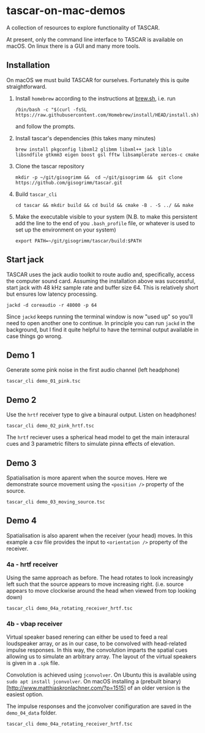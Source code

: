 # tascar-on-mac-demos
A collection of resources to explore functionality of TASCAR.

At present, only the command line interface to TASCAR is available on macOS.  On linux there is a GUI and many more tools.

## Installation

On macOS we must build TASCAR for ourselves. Fortunately this is quite straightforward.

1. Install `homebrew` according to the instructions at [brew.sh](http://https://brew.sh/), i.e. run

    ```
    /bin/bash -c "$(curl -fsSL https://raw.githubusercontent.com/Homebrew/install/HEAD/install.sh)"
    ```
    
    and follow the prompts.

1. Install tascar's dependencies (this takes many minutes)

    ```
    brew install pkgconfig libxml2 glibmm libxml++ jack liblo libsndfile gtkmm3 eigen boost gsl fftw libsamplerate xerces-c cmake
    ``` 

1. Clone the tascar repository

    ```
    mkdir -p ~/git/gisogrimm &&  cd ~/git/gisogrimm &&  git clone https://github.com/gisogrimm/tascar.git
    ```

1. Build `tascar_cli`

    ```
    cd tascar && mkdir build && cd build && cmake -B . -S ../ && make
    ``` 

1. Make the executable visible to your system (N.B. to make this persistent add the line to the end of you `.bash_profile` file, or whatever is used to set up the environment on your system)

    ```
    export PATH=~/git/gisogrimm/tascar/build:$PATH
    ```


## Start jack

TASCAR uses the jack audio toolkit to route audio and, specifically, access the computer sound card.  Assuming the installation above was successful, start jack with 48 kHz sample rate and buffer size 64.  This is relatively short but ensures low latency processing.

```
jackd -d coreaudio -r 48000 -p 64
```

Since `jackd` keeps running the terminal window is now "used up" so you'll need to open another one to continue.  In principle you can run `jackd` in the background, but I find it quite helpful to have the terminal output available in case things go wrong.

## Demo 1

Generate some pink noise in the first audio channel (left headphone)
```
tascar_cli demo_01_pink.tsc
```


## Demo 2
Use the `hrtf` receiver type to give a binaural output. Listen on headphones!

```
tascar_cli demo_02_pink_hrtf.tsc
```
The `hrtf` reciever uses a spherical head model to get the main interaural cues and 3 parametric filters to simulate pinna effects of elevation.


## Demo 3
Spatialisation is more aparent when the source moves. Here we demonstrate source movement using the `<position />` property of the source.

```
tascar_cli demo_03_moving_source.tsc
```

## Demo 4

Spatialisation is also aparent when the receiver (your head) moves.  In this example a csv file provides the input to `<orientation />` property of the receiver.

### 4a - hrtf receiver

Using the same approach as before. The head rotates to look increasingly left such that the source appears to move increasing right. (i.e. source appears to move clockwise around the head when viewed from top looking down)

```
tascar_cli demo_04a_rotating_receiver_hrtf.tsc
```

### 4b - vbap receiver

Virtual speaker based renering can either be used to feed a real loudspeaker array, or as in our case, to be convolved with head-related impulse responses.  In this way, the convolution imparts the spatial cues allowing us to simulate an arbitrary array.  The layout of the virtual speakers is given in a `.spk` file.

Convolution is achieved using `jconvolver`. On Ubuntu this is available using `sudo apt install jconvolver`.  On macOS installing a (prebuilt binary)[http://www.matthiaskronlachner.com/?p=1515] of an older version is the easiest option.

The impulse responses and the jconvolver conifiguration are saved in the `demo_04_data` folder. 


```
tascar_cli demo_04a_rotating_receiver_hrtf.tsc
```